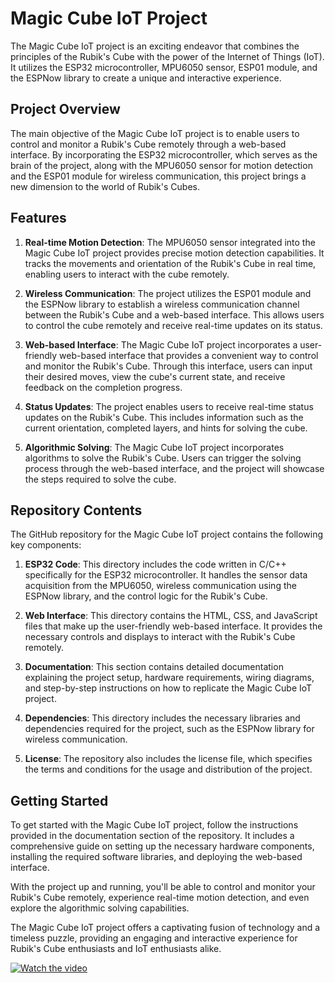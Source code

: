 # Magic Cube IoT Project

The Magic Cube IoT project is an exciting endeavor that combines the principles of the Rubik's Cube with the power of the Internet of Things (IoT). It utilizes the ESP32 microcontroller, MPU6050 sensor, ESP01 module, and the ESPNow library to create a unique and interactive experience.

## Project Overview
The main objective of the Magic Cube IoT project is to enable users to control and monitor a Rubik's Cube remotely through a web-based interface. By incorporating the ESP32 microcontroller, which serves as the brain of the project, along with the MPU6050 sensor for motion detection and the ESP01 module for wireless communication, this project brings a new dimension to the world of Rubik's Cubes.

## Features
1. **Real-time Motion Detection**: The MPU6050 sensor integrated into the Magic Cube IoT project provides precise motion detection capabilities. It tracks the movements and orientation of the Rubik's Cube in real time, enabling users to interact with the cube remotely.

2. **Wireless Communication**: The project utilizes the ESP01 module and the ESPNow library to establish a wireless communication channel between the Rubik's Cube and a web-based interface. This allows users to control the cube remotely and receive real-time updates on its status.

3. **Web-based Interface**: The Magic Cube IoT project incorporates a user-friendly web-based interface that provides a convenient way to control and monitor the Rubik's Cube. Through this interface, users can input their desired moves, view the cube's current state, and receive feedback on the completion progress.

4. **Status Updates**: The project enables users to receive real-time status updates on the Rubik's Cube. This includes information such as the current orientation, completed layers, and hints for solving the cube.

5. **Algorithmic Solving**: The Magic Cube IoT project incorporates algorithms to solve the Rubik's Cube. Users can trigger the solving process through the web-based interface, and the project will showcase the steps required to solve the cube.

## Repository Contents
The GitHub repository for the Magic Cube IoT project contains the following key components:

1. **ESP32 Code**: This directory includes the code written in C/C++ specifically for the ESP32 microcontroller. It handles the sensor data acquisition from the MPU6050, wireless communication using the ESPNow library, and the control logic for the Rubik's Cube.

2. **Web Interface**: This directory contains the HTML, CSS, and JavaScript files that make up the user-friendly web-based interface. It provides the necessary controls and displays to interact with the Rubik's Cube remotely.

3. **Documentation**: This section contains detailed documentation explaining the project setup, hardware requirements, wiring diagrams, and step-by-step instructions on how to replicate the Magic Cube IoT project.

4. **Dependencies**: This directory includes the necessary libraries and dependencies required for the project, such as the ESPNow library for wireless communication.

5. **License**: The repository also includes the license file, which specifies the terms and conditions for the usage and distribution of the project.

## Getting Started
To get started with the Magic Cube IoT project, follow the instructions provided in the documentation section of the repository. It includes a comprehensive guide on setting up the necessary hardware components, installing the required software libraries, and deploying the web-based interface.

With the project up and running, you'll be able to control and monitor your Rubik's Cube remotely, experience real-time motion detection, and even explore the algorithmic solving capabilities.

The Magic Cube IoT project offers a captivating fusion of technology and a timeless puzzle, providing an engaging and interactive experience for Rubik's Cube enthusiasts and IoT enthusiasts alike.



[![Watch the video](https://github.com/Hasib98/magic-cube-iot/magic_cube.jpg)](https://youtu.be/vt5fpE0bzSY)
